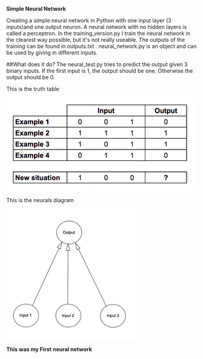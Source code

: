 **Simple Neural Network**

Creating a simple neural network in Python with one input layer (3 inputs)and one output neuron. A neural network with no hidden layers is called a perceptron. In the training_version.py I train the neural network in the clearest way possible, but it's not really useable. The outputs of the training can be found in outputs.txt . neural_network.py is an object and can be used by giving in different inputs.


##What does it do?
The neural_test.py tries to predict the output given 3 binary inputs. If the first input is 1, the output should be one. Otherwise the output should be 0.

This is the truth table

 ![tabel](table.png)
 
 
This is the neurals diagram
 
 ![neural](Neural.png)


**This was my First neural network**
